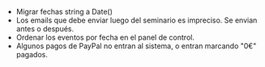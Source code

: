 * Migrar fechas string a Date()
* Los emails que debe enviar luego del seminario es impreciso. Se envian antes o después.
* Ordenar los eventos por fecha en el panel de control.
* Algunos pagos de PayPal no entran al sistema, o entran marcando "0€" pagados.
